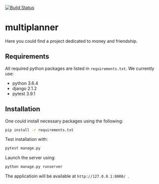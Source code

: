 [![Build Status](https://travis-ci.com/SEM1INFOENS/multiplanner.svg?branch=master)](https://travis-ci.com/SEM1INFOENS/multiplanner)

# multiplanner
Here you could find a project dedicated to money and friendship.

## Requirements
All required python packages are listed in `requirements.txt`.
We currently use:
 - python 3.6.4
 - django 2.1.2
 - pytest 3.9.1

 ## Installation
 One could install necessary packages using the following:
 ```bash
 pip install -r requirements.txt
 ```
 Test installation with:
```bash
pytest manage.py
```
 Launch the server using:
```bash
python manage.py runserver
```
The applicatioin will be available at `http://127.0.0.1:8000/ `.
